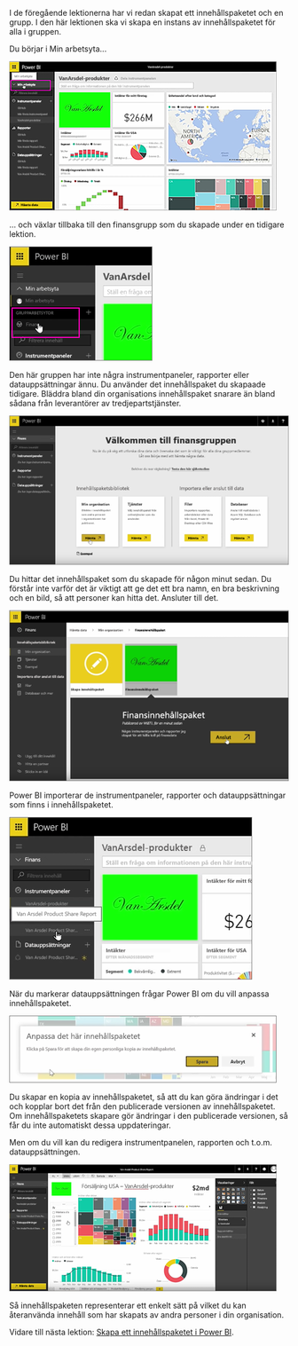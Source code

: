 I de föregående lektionerna har vi redan skapat ett innehållspaketet och en grupp. I den här lektionen ska vi skapa en instans av innehållspaketet för alla i gruppen.

Du börjar i Min arbetsyta...

![Dela och samarbeta i Power BI](./media/6-3-use-content-packs/pbi_learn06_03myworkspace.png)

... och växlar tillbaka till den finansgrupp som du skapade under en tidigare lektion.

![Dela och samarbeta i Power BI](./media/6-3-use-content-packs/pbi_learn06_03switch2group.png)

Den här gruppen har inte några instrumentpaneler, rapporter eller datauppsättningar ännu. Du använder det innehållspaket du skapaade tidigare. Bläddra bland din organisations innehållspaket snarare än bland sådana från leverantörer av tredjepartstjänster.

![Dela och samarbeta i Power BI](./media/6-3-use-content-packs/pbi_learn06_03myorgcontpk.png)

Du hittar det innehållspaket som du skapade för någon minut sedan. Du förstår inte varför det är viktigt att ge det ett bra namn, en bra beskrivning och en bild, så att personer kan hitta det. Ansluter till det.

![Dela och samarbeta i Power BI](./media/6-3-use-content-packs/pbi_learn06_03contgallry.png)

Power BI importerar de instrumentpaneler, rapporter och datauppsättningar som finns i innehållspaketet.

![Dela och samarbeta i Power BI](./media/6-3-use-content-packs/pbi_learn06_03added2group.png)

När du markerar datauppsättningen frågar Power BI om du vill anpassa innehållspaketet.

![Dela och samarbeta i Power BI](./media/6-3-use-content-packs/pbi_learn06_03personalize.png)

Du skapar en kopia av innehållspaketet, så att du kan göra ändringar i det och kopplar bort det från den publicerade versionen av innehållspaketet. Om innehållspaketets skapare gör ändringar i den publicerade versionen, så får du inte automatiskt dessa uppdateringar.

Men om du vill kan du redigera instrumentpanelen, rapporten och t.o.m. datauppsättningen.

![Dela och samarbeta i Power BI](./media/6-3-use-content-packs/pbi_learn06_03editreport.png)

Så innehållspaketen representerar ett enkelt sätt på vilket du kan återanvända innehåll som har skapats av andra personer i din organisation.

Vidare till nästa lektion: [Skapa ett innehållspaketet i Power BI](6-4-update-content-pack.md).


